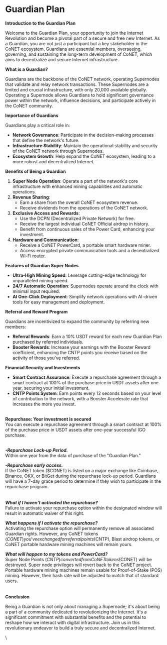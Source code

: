 # Guardian Plan



**Introduction to the Guardian Plan**

Welcome to the Guardian Plan, your opportunity to join the Internet Revolution and become a pivotal part of a secure and free new Internet. As a Guardian, you are not just a participant but a key stakeholder in the CoNET ecosystem. Guardians are essential members, overseeing, governing, and sustaining the long-term development of CoNET, which aims to decentralize and secure Internet infrastructure.

**What is a Guardian?**

Guardians are the backbone of the CoNET network, operating Supernodes that validate and relay network transactions. These Supernodes are a limited and crucial infrastructure, with only 20,000 available globally. Operating a Supernode allows Guardians to hold significant governance power within the network, influence decisions, and participate actively in the CoNET community.

**Importance of Guardians**

Guardians play a critical role in:

* **Network Governance**: Participate in the decision-making processes that define the network's future.
* **Infrastructure Stability**: Maintain the operational stability and security of the CoNET network through Supernodes.
* **Ecosystem Growth**: Help expand the CoNET ecosystem, leading to a more robust and decentralized Internet.

**Benefits of Being a Guardian**

1. **Super Node Operation**: Operate a part of the network's core infrastructure with enhanced mining capabilities and automatic operations.
2. **Revenue Sharing**:
   * Earn a share from the overall CoNET ecosystem revenue.
   * Receive dividends from the operations of the CoNET network.
3. **Exclusive Access and Rewards**:
   * Use the DCPN (Decentralized Private Network) for free.
   * Receive the largest individual CoNET Official airdrop in history.
   * Benefit from continuous sales of the Power Card, enhancing your investment.
4. **Hardware and Communication**:
   * Receive a CoNET PowerCard, a portable smart hardware miner.
   * Access encrypted private communication tools and a decentralized Wi-Fi router.

**Features of Guardian Super Nodes**

* **Ultra-High Mining Speed**: Leverage cutting-edge technology for unparalleled mining speed.
* **24/7 Automatic Operation**: Supernodes operate around the clock with minimal input required.
* **AI One-Click Deployment**: Simplify network operations with AI-driven tools for easy management and deployment.

**Referral and Reward Program**

Guardians are incentivized to expand the community by referring new members:

* **Referral Rewards**: Earn a 10% USDT reward for each new Guardian Plan purchased by referred individuals.
* **Booster Rewards**: Increase your earnings with the Booster Reward coefficient, enhancing the CNTP points you receive based on the activity of those you've referred.

**Financial Security and Investments**

* **Smart Contract Assurance**: Execute a repurchase agreement through a smart contract at 100% of the purchase price in USDT assets after one year, securing your initial investment.
* **CNTP Points System**: Earn points every 12 seconds based on your level of contribution to the network, with a Booster Accelerate rate that increases the more you invest.

\
**Repurchase: Your investment is secured**\
You can execute a repurchase agreement through a smart contract at 100% of the purchase price in USDT assets after one-year successful IGO purchase.

\
_**-Repurchase Lock-up Period.**_\
Within one year from the data of purchase of the "Guardian Plan."

_**-Repurchase early access.**_\
If the CoNET token ($CONET) is listed on a major exchange like Coinbase, Binance, OKX, or BitGet during the repurchase lock-up period. Guardians will have a 7-day grace period to determine if they wish to participate in the repurchase program.\
\
\
_**What if I haven't activated the repurchase?**_\
Failure to activate your repurchase option within the designated window will result in automatic waiver of this right.

_**What happens if I activate the repurchase?**_\
Activating the repurchase option will permanently remove all associated Guardian rights. However, any CoNET tokens ($CONET) you've exchanged for referral points ($CNTP), Blast airdrop tokens, or CoNET portable hardware mining machines will remain yours.

_**What will happen to my tokens and PowerCard?**_\
Super Node Points ($CNTP) converted from CoNET tokens ($CONET) will be destroyed. Super node privileges will revert back to the CoNET project. Portable hardware mining machines remain usable for Proof-of-Stake (POS) mining. However, their hash rate will be adjusted to match that of standard users.\
\
\
**Conclusion**

Being a Guardian is not only about managing a Supernode; it's about being a part of a community dedicated to revolutionizing the Internet. It's a significant commitment with substantial benefits and the potential to reshape how we interact with digital infrastructure. Join us in this revolutionary endeavor to build a truly secure and decentralized Internet.

\
